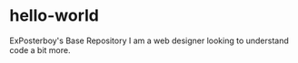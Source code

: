 # hello-world
ExPosterboy's Base Repository
I am a web designer looking to understand code a bit more.
